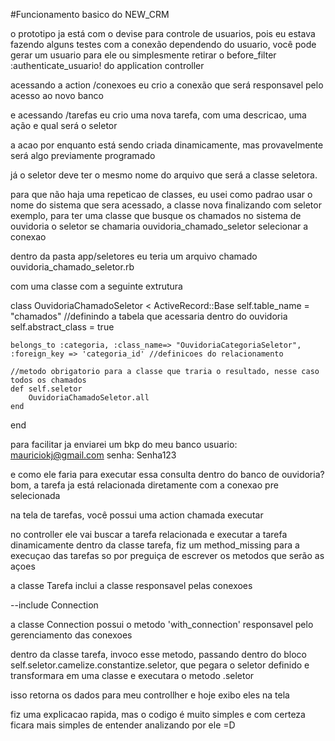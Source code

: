 #Funcionamento basico do NEW_CRM

o prototipo ja está com o devise para controle de usuarios, pois eu estava fazendo alguns testes com a conexão dependendo do usuario, você pode gerar um usuario para ele ou simplesmente retirar o before_filter :authenticate_usuario! do application controller

acessando a action /conexoes eu crio a conexão que será responsavel pelo acesso ao novo banco

e acessando /tarefas eu crio uma nova tarefa, com uma descricao, uma ação e qual será o seletor

a acao por enquanto está sendo criada dinamicamente, mas provavelmente será algo previamente programado


já o seletor deve ter o mesmo nome do arquivo que será a classe seletora.

para que não haja uma repeticao de classes, eu usei como padrao usar o nome do sistema que sera acessado, a classe nova finalizando com seletor
exemplo, para ter uma classe que busque os chamados no sistema de ouvidoria o seletor se chamaria ouvidoria_chamado_seletor 
selecionar a conexao

dentro da pasta app/seletores eu teria um arquivo chamado ouvidoria_chamado_seletor.rb

com uma classe com a seguinte extrutura

class OuvidoriaChamadoSeletor < ActiveRecord::Base
	self.table_name = "chamados" //definindo a tabela que acessaria dentro do ouvidoria
	self.abstract_class = true
	

	belongs_to :categoria, :class_name=> "OuvidoriaCategoriaSeletor", :foreign_key => 'categoria_id' //definicoes do relacionamento

	//metodo obrigatorio para a classe que traria o resultado, nesse caso todos os chamados
	def self.seletor 
		OuvidoriaChamadoSeletor.all
	end
end

para facilitar ja enviarei um bkp do meu banco
usuario: mauriciokj@gmail.com senha: Senha123

e como ele faria para executar essa consulta dentro do banco de ouvidoria?
bom, a tarefa ja está relacionada diretamente com a conexao pre selecionada

na tela de tarefas, você possui uma action chamada executar

no controller ele vai buscar a tarefa relacionada e executar a tarefa dinamicamente
dentro da classe tarefa, fiz um method_missing para a execuçao das tarefas so por preguiça de escrever os metodos que serão as açoes

a classe Tarefa inclui a classe responsavel pelas conexoes

--include Connection

a classe Connection possui o metodo 'with_connection' responsavel pelo gerenciamento das conexoes

dentro da classe tarefa, invoco esse metodo, passando dentro do bloco 
self.seletor.camelize.constantize.seletor, que pegara o seletor definido e transformara em uma classe e executara o metodo .seletor

isso retorna os dados para meu controllher e hoje exibo eles na tela

fiz uma explicacao rapida, mas o codigo é muito simples e com certeza ficara mais simples de entender analizando por ele =D


















